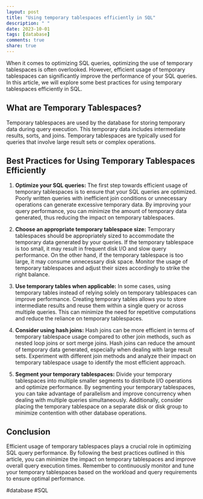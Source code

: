 ```yaml
---
layout: post
title: "Using temporary tablespaces efficiently in SQL"
description: " "
date: 2023-10-01
tags: [database]
comments: true
share: true
---
```


When it comes to optimizing SQL queries, optimizing the use of temporary tablespaces is often overlooked. However, efficient usage of temporary tablespaces can significantly improve the performance of your SQL queries. In this article, we will explore some best practices for using temporary tablespaces efficiently in SQL.

## What are Temporary Tablespaces?

Temporary tablespaces are used by the database for storing temporary data during query execution. This temporary data includes intermediate results, sorts, and joins. Temporary tablespaces are typically used for queries that involve large result sets or complex operations.

## Best Practices for Using Temporary Tablespaces Efficiently

1. **Optimize your SQL queries:** The first step towards efficient usage of temporary tablespaces is to ensure that your SQL queries are optimized. Poorly written queries with inefficient join conditions or unnecessary operations can generate excessive temporary data. By improving your query performance, you can minimize the amount of temporary data generated, thus reducing the impact on temporary tablespaces.

2. **Choose an appropriate temporary tablespace size:** Temporary tablespaces should be appropriately sized to accommodate the temporary data generated by your queries. If the temporary tablespace is too small, it may result in frequent disk I/O and slow query performance. On the other hand, if the temporary tablespace is too large, it may consume unnecessary disk space. Monitor the usage of temporary tablespaces and adjust their sizes accordingly to strike the right balance.

3. **Use temporary tables when applicable:** In some cases, using temporary tables instead of relying solely on temporary tablespaces can improve performance. Creating temporary tables allows you to store intermediate results and reuse them within a single query or across multiple queries. This can minimize the need for repetitive computations and reduce the reliance on temporary tablespaces.

4. **Consider using hash joins:** Hash joins can be more efficient in terms of temporary tablespace usage compared to other join methods, such as nested loop joins or sort merge joins. Hash joins can reduce the amount of temporary data generated, especially when dealing with large result sets. Experiment with different join methods and analyze their impact on temporary tablespace usage to identify the most efficient approach.

5. **Segment your temporary tablespaces:** Divide your temporary tablespaces into multiple smaller segments to distribute I/O operations and optimize performance. By segmenting your temporary tablespaces, you can take advantage of parallelism and improve concurrency when dealing with multiple queries simultaneously. Additionally, consider placing the temporary tablespace on a separate disk or disk group to minimize contention with other database operations.

## Conclusion

Efficient usage of temporary tablespaces plays a crucial role in optimizing SQL query performance. By following the best practices outlined in this article, you can minimize the impact on temporary tablespaces and improve overall query execution times. Remember to continuously monitor and tune your temporary tablespaces based on the workload and query requirements to ensure optimal performance.

#database #SQL